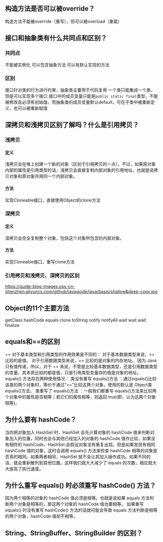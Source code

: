 ## 构造方法是否可以被override？
构造方法不能被override（重写），但可以被overload（重载）
## 接口和抽象类有什么共同点和区别？
### 共同点
不能被实例化
可以包含抽象方法
可以有默认实现的方法
### 区别
接口针对类的行为进行约束，抽象类主要用于代码复用
一个类只能集成一个类，但是可以实现多个接口
接口中的成员变量只能是`public static final`类型，不能被修改且必须有初始值，而抽象类的成员变量默认default，可在子类中被重新定义，也可以被重新赋值

## 深拷贝和浅拷贝区别了解吗？什么是引用拷贝？
### 浅拷贝
#### 定义
浅拷贝会在堆上创建一个新的对象（区别于引用拷贝的一点），不过，如果原对象内部的属性是引用类型的话，浅拷贝会直接复制内部对象的引用地址，也就是说拷贝对象和原对象共用同一个内部对象。
#### 方法
实现Cloneable接口，直接使用Object的clone方法
### 深拷贝 
#### 定义
深拷贝会完全复制整个对象，包括这个对象所包含的内部对象。
#### 方法
实现Cloneable接口，重写clone方法

### 引用拷贝和浅拷贝、深拷贝的区别
https://guide-blog-images.oss-cn-shenzhen.aliyuncs.com/github/javaguide/java/basis/shallow&deep-copy.jpg

## Object的11个主要方法
getClass
hashCode
equals
clone
toString
notify
notifyAll
wait
wait
wait
finalize

## equals和==的区别
== 对于基本类型和引用类型的作用效果是不同的：
对于基本数据类型来说，== 比较的是值。
对于引用数据类型来说，== 比较的是对象的内存地址。
因为 Java 只有值传递，所以，对于 == 来说，不管是比较基本数据类型，还是引用数据类型的变量，其本质比较的都是值，只是引用类型变量存的值是对象的地址。
equals() 方法存在两种使用情况：
类没有重写 equals()方法 ：通过equals()比较该类的两个对象时，等价于通过“==”比较这两个对象，使用的默认是 Object类equals()方法。
类重写了 equals()方法 ：一般我们都重写 equals()方法来比较两个对象中的属性是否相等；若它们的属性相等，则返回 true(即，认为这两个对象相等)。

## 为什么要有 hashCode？
当你把对象加入 HashSet 时，HashSet 会先计算对象的 hashCode 值来判断对象加入的位置，同时也会与其他已经加入的对象的 hashCode 值作比较，如果没有相符的 hashCode，HashSet 会假设对象没有重复出现。但是如果发现有相同 hashCode 值的对象，这时会调用 equals() 方法来检查 hashCode 相等的对象是否真的相同。如果两者相同，HashSet 就不会让其加入操作成功。如果不同的话，就会重新散列到其他位置。这样我们就大大减少了 equals 的次数，相应就大大提高了执行速度。

## 为什么重写 equals() 时必须重写 hashCode() 方法？
因为两个相等的对象的 hashCode 值必须是相等。也就是说如果 equals 方法判断两个对象是相等的，那这两个对象的 hashCode 值也要相等。
如果重写 equals() 时没有重写 hashCode() 方法的话就可能会导致 equals 方法判断是相等的两个对象，hashCode 值却不相等。

## String、StringBuffer、StringBuilder 的区别？
